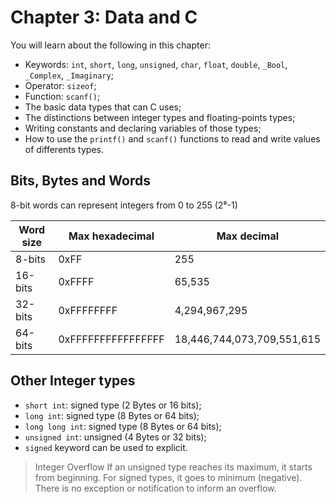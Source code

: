 # Chapter 3: Data and C 

You will learn about the following in this chapter:

* Keywords: `int`, `short`, `long`, `unsigned`, `char`, `float`, `double`, `_Bool`, `_Complex`, `_Imaginary`;
* Operator: `sizeof`; 
* Function: `scanf()`; 
* The basic data types that can C uses; 
* The distinctions between integer types and floating-points types; 
* Writing constants and declaring variables of those types; 
* How to use the `printf()` and `scanf()` functions to read and write values of differents types. 


## Bits, Bytes and Words

8-bit words can represent integers from 0 to 255 (2⁸-1)

| Word size | Max hexadecimal | Max decimal |
|--------|------|----|
| 8-bits | 0xFF | 255
|16-bits | 0xFFFF | 65,535
|32-bits | 0xFFFFFFFF | 4,294,967,295
|64-bits | 0xFFFFFFFFFFFFFFFF | 18,446,744,073,709,551,615

## Other Integer types

* `short int`: signed type (2 Bytes or 16 bits);
* `long int`: signed type (8 Bytes or 64 bits);
* `long long int`: signed type (8 Bytes or 64 bits);
* `unsigned int`: unsigned (4 Bytes or 32 bits);
* `signed` keyword can be used to explicit.

> Integer Overflow
> If an unsigned type reaches its maximum, it starts from beginning.
> For signed types, it goes to minimum (negative).
> There is no exception or notification to inform an overflow.
